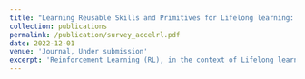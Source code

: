 ```yaml
---
title: "Learning Reusable Skills and Primitives for Lifelong learning: A Survey"
collection: publications
permalink: /publication/survey_accelrl.pdf
date: 2022-12-01
venue: 'Journal, Under submission'
excerpt: 'Reinforcement Learning (RL), in the context of Lifelong learning, involves retaining knowledge learnt from different tasks and selectively transfer knowledge to facilitate the learning of new tasks. We systematically review and present a survey on recent advances in extracting skills and primitive behaviours that are learnt during training and using them for quickly learning or adapting new unseen tasks.'
---
```



